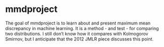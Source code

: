 
<!-- README.md is generated from README.Rmd. Please edit that file -->

# mmdproject

<!-- badges: start -->
<!-- badges: end -->

The goal of mmdproject is to learn about and present maximum mean
discrepancy in machine learning. It is a method - and test - for
comparing two distributions. I still don’t know how it compares with
Kolmogorov Smirnov, but I anticipate that the 2012 JMLR piece discusses
this point.

